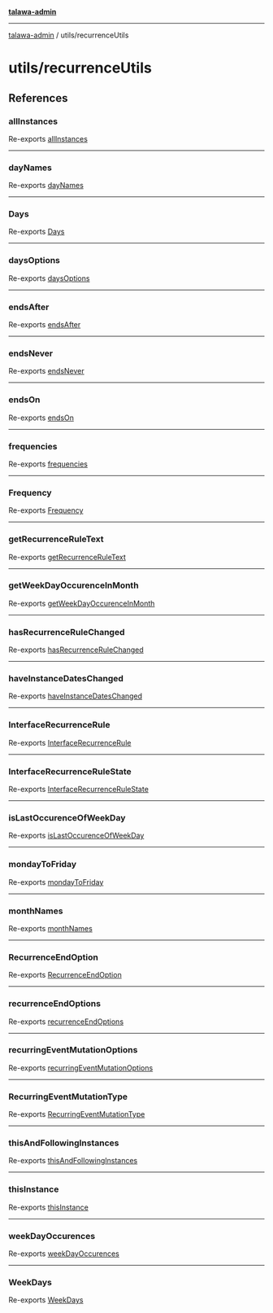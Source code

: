 [**talawa-admin**](../../README.md)

***

[talawa-admin](../../modules.md) / utils/recurrenceUtils

# utils/recurrenceUtils

## References

### allInstances

Re-exports [allInstances](recurrenceConstants/variables/allInstances.md)

***

### dayNames

Re-exports [dayNames](recurrenceConstants/variables/dayNames.md)

***

### Days

Re-exports [Days](recurrenceConstants/variables/Days.md)

***

### daysOptions

Re-exports [daysOptions](recurrenceConstants/variables/daysOptions.md)

***

### endsAfter

Re-exports [endsAfter](recurrenceConstants/variables/endsAfter.md)

***

### endsNever

Re-exports [endsNever](recurrenceConstants/variables/endsNever.md)

***

### endsOn

Re-exports [endsOn](recurrenceConstants/variables/endsOn.md)

***

### frequencies

Re-exports [frequencies](recurrenceConstants/variables/frequencies.md)

***

### Frequency

Re-exports [Frequency](recurrenceTypes/enumerations/Frequency.md)

***

### getRecurrenceRuleText

Re-exports [getRecurrenceRuleText](recurrenceUtilityFunctions/functions/getRecurrenceRuleText.md)

***

### getWeekDayOccurenceInMonth

Re-exports [getWeekDayOccurenceInMonth](recurrenceUtilityFunctions/functions/getWeekDayOccurenceInMonth.md)

***

### hasRecurrenceRuleChanged

Re-exports [hasRecurrenceRuleChanged](recurrenceUtilityFunctions/functions/hasRecurrenceRuleChanged.md)

***

### haveInstanceDatesChanged

Re-exports [haveInstanceDatesChanged](recurrenceUtilityFunctions/functions/haveInstanceDatesChanged.md)

***

### InterfaceRecurrenceRule

Re-exports [InterfaceRecurrenceRule](recurrenceTypes/interfaces/InterfaceRecurrenceRule.md)

***

### InterfaceRecurrenceRuleState

Re-exports [InterfaceRecurrenceRuleState](recurrenceTypes/interfaces/InterfaceRecurrenceRuleState.md)

***

### isLastOccurenceOfWeekDay

Re-exports [isLastOccurenceOfWeekDay](recurrenceUtilityFunctions/functions/isLastOccurenceOfWeekDay.md)

***

### mondayToFriday

Re-exports [mondayToFriday](recurrenceConstants/variables/mondayToFriday.md)

***

### monthNames

Re-exports [monthNames](recurrenceConstants/variables/monthNames.md)

***

### RecurrenceEndOption

Re-exports [RecurrenceEndOption](recurrenceTypes/enumerations/RecurrenceEndOption.md)

***

### recurrenceEndOptions

Re-exports [recurrenceEndOptions](recurrenceConstants/variables/recurrenceEndOptions.md)

***

### recurringEventMutationOptions

Re-exports [recurringEventMutationOptions](recurrenceConstants/variables/recurringEventMutationOptions.md)

***

### RecurringEventMutationType

Re-exports [RecurringEventMutationType](recurrenceTypes/enumerations/RecurringEventMutationType.md)

***

### thisAndFollowingInstances

Re-exports [thisAndFollowingInstances](recurrenceConstants/variables/thisAndFollowingInstances.md)

***

### thisInstance

Re-exports [thisInstance](recurrenceConstants/variables/thisInstance.md)

***

### weekDayOccurences

Re-exports [weekDayOccurences](recurrenceConstants/variables/weekDayOccurences.md)

***

### WeekDays

Re-exports [WeekDays](recurrenceTypes/enumerations/WeekDays.md)
